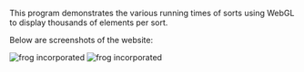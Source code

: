 This program demonstrates the various running times of sorts using WebGL to display thousands of elements per sort.  

Below are screenshots of the website:

![frog incorporated](https://bansheerubber.com/honorscontract/demo.png)
![frog incorporated](https://bansheerubber.com/honorscontract/demo2.png)